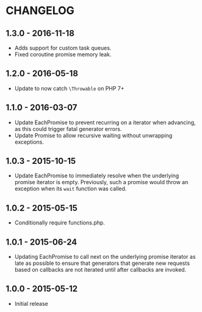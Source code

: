 # CHANGELOG

## 1.3.0 - 2016-11-18

* Adds support for custom task queues.
* Fixed coroutine promise memory leak.

## 1.2.0 - 2016-05-18

* Update to now catch `\Throwable` on PHP 7+

## 1.1.0 - 2016-03-07

* Update EachPromise to prevent recurring on a iterator when advancing, as this
  could trigger fatal generator errors.
* Update Promise to allow recursive waiting without unwrapping exceptions.

## 1.0.3 - 2015-10-15

* Update EachPromise to immediately resolve when the underlying promise iterator
  is empty. Previously, such a promise would throw an exception when its `wait`
  function was called.

## 1.0.2 - 2015-05-15

* Conditionally require functions.php.

## 1.0.1 - 2015-06-24

* Updating EachPromise to call next on the underlying promise iterator as late
  as possible to ensure that generators that generate new requests based on
  callbacks are not iterated until after callbacks are invoked.

## 1.0.0 - 2015-05-12

* Initial release
